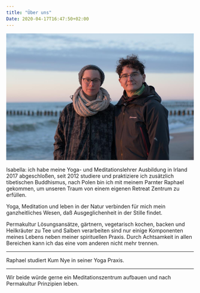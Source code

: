 ```yaml
---
title: "Über uns"
Date: 2020-04-17T16:47:50+02:00
---
```

![Isabella and Raphael](D56_6391.jpg)

Isabella: ich habe meine Yoga- und Meditationslehrer Ausbildung in Irland 2017 abgeschloßen, seit 2012 studiere und praktiziere ich zusätzlich tibetischen Buddhismus, nach Polen bin ich mit meinem Parnter Raphael gekommen, um unseren Traum von einem eigenen Retreat Zentrum zu erfüllen.

Yoga, Meditation und leben in der Natur verbinden für mich mein ganzheitliches Wesen, daß Ausgeglichenheit in der Stille findet. 

Permakultur Lösungsansätze, gärtnern, vegetarisch kochen, backen und Heilkräuter zu Tee und Salben verarbeiten sind nur einige Komponenten meines Lebens neben meiner spirituellen Praxis. Durch Achtsamkeit in allen Bereichen kann ich das eine vom anderen nicht mehr trennen.

---

Raphael studiert Kum Nye in seiner Yoga Praxis. 

---

Wir beide würde gerne ein Meditationszentrum aufbauen und nach Permakultur Prinzipien leben.
